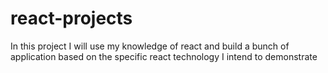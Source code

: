 # react-projects
In this project I will use my knowledge of react and build a bunch of application based on the specific react technology I intend to  demonstrate
